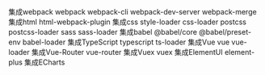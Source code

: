 集成webpack
  webpack webpack-cli webpack-dev-server webpack-merge
集成html
  html-webpack-plugin
集成css
  style-loader css-loader postcss postcss-loader sass sass-loader
集成babel
  @babel/core @babel/preset-env babel-loader
集成TypeScript
  typescript ts-loader
集成Vue
  vue vue-loader
集成Vue-Router
  vue-router
集成Vuex
  vuex
集成ElementUI
  element-plus
集成ECharts
  